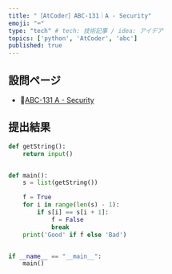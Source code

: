 ```yaml
---
title: "［AtCoder］ABC-131｜A - Security"
emoji: "⌨️"
type: "tech" # tech: 技術記事 / idea: アイデア
topics: ['python', 'AtCoder', 'abc']
published: true
---
```


## 設問ページ

- 🔗[ABC-131 A - Security](https://atcoder.jp/contests/abc131/tasks/abc131_a)

## 提出結果

```python
def getString():
    return input()


def main():
    s = list(getString())

    f = True
    for i in range(len(s) - 1):
        if s[i] == s[i + 1]:
            f = False
            break
    print('Good' if f else 'Bad')


if __name__ == "__main__":
    main()
```
